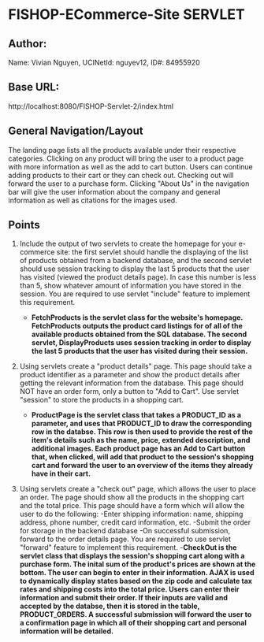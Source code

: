 # FISHOP-ECommerce-Site SERVLET
## Author:
Name: Vivian Nguyen, UCINetId: nguyev12, ID#: 84955920
## Base URL:
http://localhost:8080/FISHOP-Servlet-2/index.html
## General Navigation/Layout
The landing page lists all the products available under their respective categories. Clicking on any product will bring the user to a product page with more information as well as the add to cart button. Users can continue adding products to their cart or they can check out. Checking out will forward the user to a purchase form. Clicking "About Us" in the navigation bar will give the user information about the company and general information as well as citations for the images used.
## Points
1. Include the output of two servlets to create the homepage for your e-commerce site: the first servlet should handle the displaying of the list of products obtained from a backend database, and the second servlet should use session tracking to display the last 5 products that the user has visited (viewed the product details page). In case this number is less than 5, show whatever amount of information you have stored in the session. You are required to use servlet "include" feature to implement this requirement. 
    - **FetchProducts is the servlet class for the website's homepage. FetchProducts outputs the product card listings for of all of the available products obtained from the SQL database. The second servlet, DisplayProducts uses session tracking in order to display the last 5 products that the user has visited during their session.**

2. Using servlets create a "product details" page. This page should take a product identifier as a parameter and show the product details after getting the relevant information from the database. This page should NOT have an order form, only a button to "Add to Cart". Use servlet "session" to store the products in a shopping cart. 
	- **ProductPage is the servlet class that takes a PRODUCT_ID as a parameter, and uses that PRODUCT_ID to draw the corresponding row in the databse. This row is then used to provide the rest of the item's details such as the name, price, extended description, and additional images. Each product page has an Add to Cart button that, when clicked, will add that product to the session's shopping cart and forward the user to an overview of the items they already have in their cart.**

3. Using servlets create a "check out" page, which allows the user to place an order. The page should show all the products in the shopping cart and the total price. This page should have a form which will allow the user to do the following:
	-Enter shipping information: name, shipping address, phone number, credit card information, etc.
	-Submit the order for storage in the backend database
	-On successful submission, forward to the order details page. You are required to use servlet "forward" feature to implement this requirement. 
		-**CheckOut is the servlet class that displays the session's shopping cart along with a purchase form. The inital sum of the product's prices are shown at the bottom. The user can begin to enter in their information. AJAX is used to dynamically display states based on the zip code and calculate tax rates and shipping costs into the total price. Users can enter their information and submit their order. If their inputs are valid and accepted by the databse, then it is stored in the table, PRODUCT_ORDERS. A successful submission will forward the user to a confirmation page in which all of their shopping cart and personal information will be detailed.**